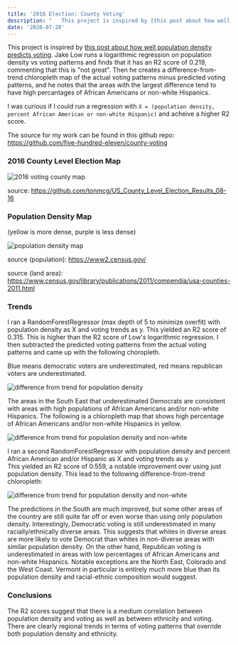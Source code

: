 ```yaml
---
title: '2016 Election: County Voting'
description: "   This project is inspired by [this post about how well population density predicts voting](https://observablehq.com/@jake-low/how-well-does-population-density-predict-u-s-voting-outcome). Jake Low runs a logarithmic regression on population density vs voting..."
date: '2020-07-28'
---
```



This project is inspired by [this post about how well population density predicts voting](https://observablehq.com/@jake-low/how-well-does-population-density-predict-u-s-voting-outcome). Jake Low runs a logarithmic regression on population density vs voting patterns and finds that it has an R2 score of 0.219, commenting that this is "not great". Then he creates a difference-from-trend chloropleth map of the actual voting patterns minus predicted voting patterns, and he notes that the areas with the largest difference tend to have high percantages of African Americans or non-white Hispanics.

I was curious if I could run a regression with `X = (population density, percent African American or non-white Hispanic)` and acheive a higher R2 score.

The source for my work can be found in this github repo: <https://github.com/five-hundred-eleven/county-voting>

### 2016 County Level Election Map

![2016 voting county map](https://stromsy.nfshost.com/content/voting_df.png)

source: <https://github.com/tonmcg/US_County_Level_Election_Results_08-16>

### Population Density Map

(yellow is more dense, purple is less dense)  


![population density map](https://stromsy.nfshost.com/content/dens_df.png)

source (population): <https://www2.census.gov/>

source (land area): <https://www.census.gov/library/publications/2011/compendia/usa-counties-2011.html>

### Trends

I ran a RandomForestRegressor (max depth of 5 to minimize overfit) with population density as X and voting trends as y. This yielded an R2 score of 0.315. This is higher than the R2 score of Low's logarithmic regression. I then subtracted the predicted voting patterns from the actual voting patterns and came up with the following choropleth.

Blue means democratic voters are underestimated, red means republican voters are underestimated.  


![difference from trend for population density](https://stromsy.nfshost.com/content/diff_df1.png)

The areas in the South East that underestimated Democrats are consistent with areas with high populations of African Americans and/or non-white Hispanics. The following is a chloropleth map that shows high percentage of African Americans and/or non-white Hispanics in yellow.  


![difference from trend for population density and non-white](https://stromsy.nfshost.com/content/minorities.png)

I ran a second RandomForestRegressor with population density and percent African American and/or Hispanic as X and voting trends as y.  
This yielded an R2 score of 0.559, a notable improvement over using just population density. This lead to the following difference-from-trend chloropleth:  


![difference from trend for population density and non-white](https://stromsy.nfshost.com/content/diff_df2.png)

The predictions in the South are much improved, but some other areas of the country are still quite far off or even worse than using only population density. Interestingly, Democratic voting is still underestimated in many racially/ethnically diverse areas. This suggests that whites in diverse areas are more likely to vote Democrat than whites in non-diverse areas with similar population density. On the other hand, Republican voting is underestimated in areas with low percentages of African Americans and non-white Hispanics. Notable exceptions are the North East, Colorado and the West Coast. Vermont in particular is entirely much more blue than its population density and racial-ethnic composition would suggest.

### Conclusions

The R2 scores suggest that there is a medium correlation between population density and voting as well as between ethnicity and voting. There are clearly regional trends in terms of voting patterns that override both population density and ethnicity.


